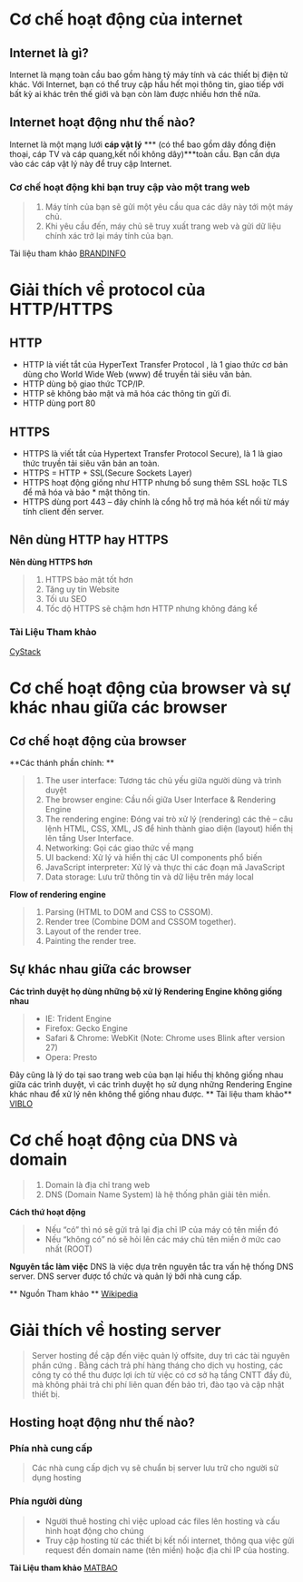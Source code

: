# Cơ chế hoạt động của internet
## Internet là gì?
Internet là mạng toàn cầu bao gồm hàng tỷ máy tính và các thiết bị điện tử khác. Với Internet, bạn có thể truy cập hầu hết mọi thông tin, giao tiếp với bất kỳ ai khác trên thế giới và bạn còn làm được nhiều hơn thế nữa.
## Internet hoạt động như thế nào?
Internet là một mạng lưới **cáp vật lý** *** (có thể bao gồm dây đồng điện thoại, cáp TV và cáp quang,kết nối không dây)***toàn cầu. 
Bạn cần dựa vào các cáp vật lý này để truy cập Internet.

### Cơ chế hoạt động khi bạn truy cập vào một trang web
> 1. Máy tính của bạn sẽ gửi một yêu cầu qua các dây này tới một máy chủ.
> 2. Khi yêu cầu đến, máy chủ sẽ truy xuất trang web và gửi dữ liệu chính xác trở lại máy tính của bạn.

 Tài liệu tham khảo
  [BRANDINFO](https://brandinfo.biz/website/internet-la-gi-/144-260-373.html)
# Giải thích về protocol của HTTP/HTTPS
## HTTP
* HTTP là viết tắt của HyperText Transfer Protocol , là 1 giao thức cơ bản dùng cho World Wide Web (www) để truyền tải siêu văn bản.
* HTTP dùng bộ giao thức TCP/IP.
* HTTP sẽ không bảo mật và mã hóa các thông tin gửi đi.
* HTTP dùng port 80
## HTTPS
* HTTPS là viết tắt của Hypertext Transfer Protocol Secure), là 1  là giao thức truyền tải siêu văn bản an toàn.
* HTTPS = HTTP + SSL(Secure Sockets Layer) 
* HTTPS  hoạt động giống như HTTP nhưng bổ sung thêm SSL hoặc TLS để mã hóa và bảo * mật thông tin.
* HTTPS dùng port 443 – đây chính là cổng hỗ trợ mã hóa kết nối từ máy tính client đến server.
## Nên dùng HTTP hay HTTPS 
**Nên dùng HTTPS hơn**
> 1. HTTPS bảo mật tốt hơn
> 2. Tăng uy tín Website
> 3. Tối ưu SEO
> 4. Tốc dộ HTTPS sẽ chậm hơn HTTP nhưng không đáng kể

### Tài Liệu Tham khảo 
[CyStack](https://cystack.net/vi/blog/http-va-https-la-gi)

# Cơ chế hoạt động của browser và sự khác nhau giữa các browser
## Cơ chế hoạt động của browser
**Các thánh phần chính: **
> 1. The user interface:  Tương tác chủ yếu giữa người dùng và trình duyệt
> 2. The browser engine: Cầu nối giữa User Interface & Rendering Engine
> 3. The rendering engine: Đóng vai trò xử lý (rendering) các thẻ – câu lệnh HTML, CSS, XML, JS để hình thành giao diện (layout) hiển thị lên tầng User Interface.
> 4. Networking: Gọi các giao thức về mạng
> 5. UI backend:   Xử lý và hiển thị các UI components phổ biến
> 6. JavaScript interpreter: Xử lý và thực thi các đoạn mã JavaScript
> 7. Data storage:  Lưu trữ thông tin và dữ liệu trên máy local

**Flow of rendering engine**
> 1. Parsing (HTML to DOM and CSS to CSSOM).
> 2. Render tree (Combine DOM and CSSOM together).
> 3. Layout of the render tree.
> 4. Painting the render tree.

## Sự khác nhau giữa các browser
**Các trình duyệt họ dùng những bộ xử lý Rendering Engine không giống nhau**
> * IE: Trident Engine
> * Firefox: Gecko Engine
> * Safari & Chrome: WebKit (Note: Chrome uses Blink after version 27)
> * Opera: Presto

Đây cũng là lý do tại sao trang web của bạn lại hiểu thị không giống nhau giữa các trình duyệt, vì các trình duyệt họ sử dụng những Rendering Engine khác nhau để xử lý nên không thể giống nhau được. 
** Tài liệu tham khảo**
[VIBLO](https://viblo.asia/p/browser-lam-viec-nhu-the-nao-3Q75wWWM5Wb)

# Cơ chế hoạt động của DNS và domain
> 1. Domain là địa chỉ trang web
> 2. DNS (Domain Name System) là hệ thống phân giải tên miền.

**Cách thứ hoạt động**
> *  Nếu “có” thì nó sẽ gửi trả lại địa chỉ IP của máy có tên miền đó
> * Nếu “không có” nó sẽ hỏi lên các máy chủ tên miền ở mức cao nhất (ROOT)

**Nguyên tắc làm việc**
DNS là việc dựa trên nguyên tắc tra vấn hệ thống DNS  server. DNS server được tổ chức và quản lý bởi nhà cung cấp.

** Nguồn Tham khảo **
[Wikipedia](https://vi.wikipedia.org/wiki/H%E1%BB%87_th%E1%BB%91ng_ph%C3%A2n_gi%E1%BA%A3i_t%C3%AAn_mi%E1%BB%81n)

# Giải thích về hosting server
> Server hosting đề cập đến việc quản lý offsite, duy trì các tài nguyên phần cứng . Bằng cách trả phí hàng tháng cho dịch vụ hosting, các công ty có thể thu được lợi ích từ việc có cơ sở hạ tầng CNTT đầy đủ, mà không phải trả chi phí liên quan đến bảo trì, đào tạo và cập nhật thiết bị.

## Hosting hoạt động như thế nào?
### Phía nhà cung cấp 
>Các nhà cung cấp dịch vụ sẽ chuẩn bị server lưu trữ cho người sử dụng hosting

### Phía người dùng
> * Người thuê hosting chỉ việc upload các files lên hosting và cấu hình hoạt động cho chúng
> *  Truy cập hosting từ các thiết bị kết nối internet, thông qua việc gửi request đến domain name (tên miền) hoặc địa chỉ IP của hosting.

**Tài Liệu tham khảo**
[MATBAO](https://wiki.matbao.net/hosting-la-gi-tong-hop-tat-ca-thong-tin-can-biet-khi-mua-hosting/#:~:text=Hosting%20hay%20Web%20hosting%20l%C3%A0,online%20c%E1%BB%A7a%20b%E1%BA%A1n%20ch%E1%BA%A1y%20%C4%91%C6%B0%E1%BB%A3c.)